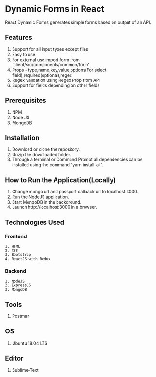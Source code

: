# Dynamic Forms in React
React Dynamic Forms generates simple forms based on output of an API.

## Features

  1. Support for all input types except files
  2. Easy to use
  3. For external use import form from 'client/src/components/common/form'
  4. Props - type,name,key,value,options(For select field),required(optional),regex
  5. Regex Validation using Regex Prop from API
  6. Support for fields depending on other fields

## Prerequisites

  1. NPM
  2. Node JS
  3. MongoDB

## Installation

  1. Download or clone the repository.
  2. Unzip the downloaded folder.
  3. Through a terminal or Command Prompt all dependencies can be installed using the command "yarn install-all".

## How to Run the Application(Locally)

  1. Change mongo url and passport callback url to localhost:3000.
  2. Run the NodeJS application.
  3. Start MongoDB in the background.
  4. Launch http://localhost:3000 in a browser.

## Technologies Used
  
### Frontend
    
	1. HTML
  	2. CSS
  	3. Bootstrap
  	4. ReactJS with Redux

### Backend

  	1. NodeJS
  	2. ExpressJS
  	3. MongoDB

## Tools

  1. Postman


## OS

  1. Ubuntu 18.04 LTS

## Editor
  
  1. Sublime-Text
